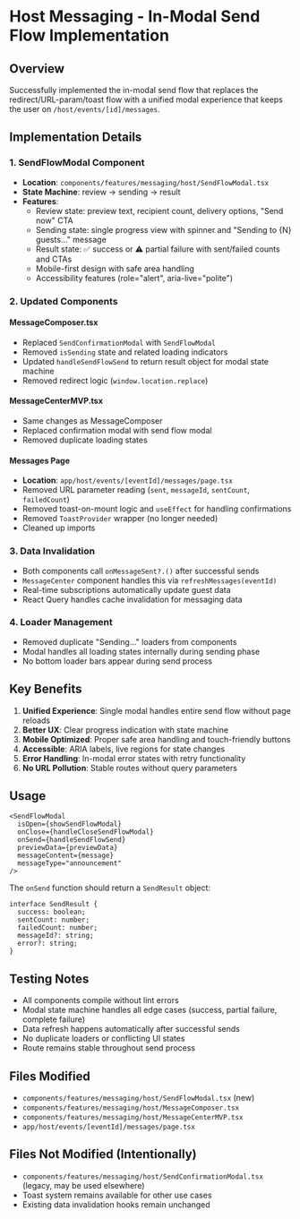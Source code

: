 # Host Messaging - In-Modal Send Flow Implementation

## Overview

Successfully implemented the in-modal send flow that replaces the redirect/URL-param/toast flow with a unified modal experience that keeps the user on `/host/events/[id]/messages`.

## Implementation Details

### 1. SendFlowModal Component

- **Location**: `components/features/messaging/host/SendFlowModal.tsx`
- **State Machine**: review → sending → result
- **Features**:
  - Review state: preview text, recipient count, delivery options, "Send now" CTA
  - Sending state: single progress view with spinner and "Sending to {N} guests..." message
  - Result state: ✅ success or ⚠️ partial failure with sent/failed counts and CTAs
  - Mobile-first design with safe area handling
  - Accessibility features (role="alert", aria-live="polite")

### 2. Updated Components

#### MessageComposer.tsx

- Replaced `SendConfirmationModal` with `SendFlowModal`
- Removed `isSending` state and related loading indicators
- Updated `handleSendFlowSend` to return result object for modal state machine
- Removed redirect logic (`window.location.replace`)

#### MessageCenterMVP.tsx

- Same changes as MessageComposer
- Replaced confirmation modal with send flow modal
- Removed duplicate loading states

#### Messages Page

- **Location**: `app/host/events/[eventId]/messages/page.tsx`
- Removed URL parameter reading (`sent`, `messageId`, `sentCount`, `failedCount`)
- Removed toast-on-mount logic and `useEffect` for handling confirmations
- Removed `ToastProvider` wrapper (no longer needed)
- Cleaned up imports

### 3. Data Invalidation

- Both components call `onMessageSent?.()` after successful sends
- `MessageCenter` component handles this via `refreshMessages(eventId)`
- Real-time subscriptions automatically update guest data
- React Query handles cache invalidation for messaging data

### 4. Loader Management

- Removed duplicate "Sending..." loaders from components
- Modal handles all loading states internally during sending phase
- No bottom loader bars appear during send process

## Key Benefits

1. **Unified Experience**: Single modal handles entire send flow without page reloads
2. **Better UX**: Clear progress indication with state machine
3. **Mobile Optimized**: Proper safe area handling and touch-friendly buttons
4. **Accessible**: ARIA labels, live regions for state changes
5. **Error Handling**: In-modal error states with retry functionality
6. **No URL Pollution**: Stable routes without query parameters

## Usage

```tsx
<SendFlowModal
  isOpen={showSendFlowModal}
  onClose={handleCloseSendFlowModal}
  onSend={handleSendFlowSend}
  previewData={previewData}
  messageContent={message}
  messageType="announcement"
/>
```

The `onSend` function should return a `SendResult` object:

```tsx
interface SendResult {
  success: boolean;
  sentCount: number;
  failedCount: number;
  messageId?: string;
  error?: string;
}
```

## Testing Notes

- All components compile without lint errors
- Modal state machine handles all edge cases (success, partial failure, complete failure)
- Data refresh happens automatically after successful sends
- No duplicate loaders or conflicting UI states
- Route remains stable throughout send process

## Files Modified

- `components/features/messaging/host/SendFlowModal.tsx` (new)
- `components/features/messaging/host/MessageComposer.tsx`
- `components/features/messaging/host/MessageCenterMVP.tsx`
- `app/host/events/[eventId]/messages/page.tsx`

## Files Not Modified (Intentionally)

- `components/features/messaging/host/SendConfirmationModal.tsx` (legacy, may be used elsewhere)
- Toast system remains available for other use cases
- Existing data invalidation hooks remain unchanged
